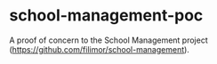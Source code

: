# school-management-poc
A proof of concern to the School Management project (https://github.com/filimor/school-management).
